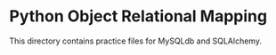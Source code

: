 # Python Object Relational Mapping

This directory contains practice files for MySQLdb and SQLAlchemy.